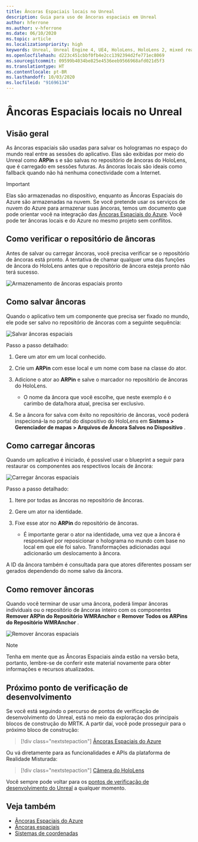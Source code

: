 ```yaml
---
title: Âncoras Espaciais locais no Unreal
description: Guia para uso de âncoras espaciais em Unreal
author: hferrone
ms.author: v-hferrone
ms.date: 06/10/2020
ms.topic: article
ms.localizationpriority: high
keywords: Unreal, Unreal Engine 4, UE4, HoloLens, HoloLens 2, mixed reality, development, features, documentation, guides, holograms, spatial anchors
ms.openlocfilehash: d223c451cbbf0fb4e2cc1392394d2fe771ec8069
ms.sourcegitcommit: 09599b4034be825e4536eeb9566968afd021d5f3
ms.translationtype: HT
ms.contentlocale: pt-BR
ms.lasthandoff: 10/03/2020
ms.locfileid: "91696134"
---
```

# <a name="local-spatial-anchors-in-unreal"></a>Âncoras Espaciais locais no Unreal

## <a name="overview"></a>Visão geral

As âncoras espaciais são usadas para salvar os hologramas no espaço do mundo real entre as sessões do aplicativo. Elas são exibidas por meio do Unreal como **ARPin** s e são salvas no repositório de âncoras do HoloLens, que é carregado em sessões futuras. As âncoras locais são ideais como fallback quando não há nenhuma conectividade com a Internet.

> [!IMPORTANT]
> Elas são armazenadas no dispositivo, enquanto as Âncoras Espaciais do Azure são armazenadas na nuvem. Se você pretende usar os serviços de nuvem do Azure para armazenar suas âncoras, temos um documento que pode orientar você na integração das [Âncoras Espaciais do Azure](unreal-azure-spatial-anchors.md). Você pode ter âncoras locais e do Azure no mesmo projeto sem conflitos.

## <a name="checking-the-anchor-store"></a>Como verificar o repositório de âncoras

Antes de salvar ou carregar âncoras, você precisa verificar se o repositório de âncoras está pronto.  A tentativa de chamar qualquer uma das funções de âncora do HoloLens antes que o repositório de âncora esteja pronto não terá sucesso.  

![Armazenamento de âncoras espaciais pronto](images/unreal-spatialanchors-store-ready.PNG)

## <a name="saving-anchors"></a>Como salvar âncoras

Quando o aplicativo tem um componente que precisa ser fixado no mundo, ele pode ser salvo no repositório de âncoras com a seguinte sequência: 

![Salvar âncoras espaciais](images/unreal-spatialanchors-save.PNG)

Passo a passo detalhado:
1. Gere um ator em um local conhecido.
2. Crie um **ARPin** com esse local e um nome com base na classe do ator. 
3. Adicione o ator ao **ARPin** e salve o marcador no repositório de âncoras do HoloLens.  
    * O nome da âncora que você escolhe, que neste exemplo é o carimbo de data/hora atual, precisa ser exclusivo. 

4. Se a âncora for salva com êxito no repositório de âncoras, você poderá inspecioná-la no portal do dispositivo do HoloLens em **Sistema > Gerenciador de mapas > Arquivos de Âncora Salvos no Dispositivo** . 

## <a name="loading-anchors"></a>Como carregar âncoras

Quando um aplicativo é iniciado, é possível usar o blueprint a seguir para restaurar os componentes aos respectivos locais de âncora:

![Carregar âncoras espaciais](images/unreal-spatialanchors-load.PNG)

Passo a passo detalhado:
1. Itere por todas as âncoras no repositório de âncoras. 
2. Gere um ator na identidade.
3. Fixe esse ator no **ARPin** do repositório de âncoras.  

    * É importante gerar o ator na identidade, uma vez que a âncora é responsável por reposicionar o holograma no mundo com base no local em que ele foi salvo. Transformações adicionadas aqui adicionarão um deslocamento à âncora. 

A ID da âncora também é consultada para que atores diferentes possam ser gerados dependendo do nome salvo da âncora. 

## <a name="removing-anchors"></a>Como remover âncoras 

Quando você terminar de usar uma âncora, poderá limpar âncoras individuais ou o repositório de âncoras inteiro com os componentes **Remover ARPin do Repositório WMRAnchor** e **Remover Todos os ARPins do Repositório WMRAnchor** .

![Remover âncoras espaciais](images/unreal-spatialanchors-remove.PNG)

> [!NOTE]
> Tenha em mente que as Âncoras Espaciais ainda estão na versão beta, portanto, lembre-se de conferir este material novamente para obter informações e recursos atualizados.

## <a name="next-development-checkpoint"></a>Próximo ponto de verificação de desenvolvimento

Se você está seguindo o percurso de pontos de verificação de desenvolvimento do Unreal, está no meio da exploração dos principais blocos de construção do MRTK. A partir daí, você pode prosseguir para o próximo bloco de construção: 

> [!div class="nextstepaction"]
> [Âncoras Espaciais do Azure](unreal-azure-spatial-anchors.md)

Ou vá diretamente para as funcionalidades e APIs da plataforma de Realidade Misturada:

> [!div class="nextstepaction"]
> [Câmera do HoloLens](unreal-hololens-camera.md)

Você sempre pode voltar para os [pontos de verificação de desenvolvimento do Unreal](unreal-development-overview.md#2-core-building-blocks) a qualquer momento.

## <a name="see-also"></a>Veja também
* [Âncoras Espaciais do Azure](unreal-azure-spatial-anchors.md)
* [Âncoras espaciais](../../design/spatial-anchors.md)
* [Sistemas de coordenadas](../../design/coordinate-systems.md)
